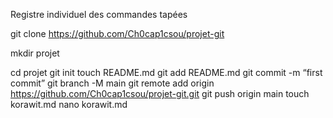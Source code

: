 Registre individuel des commandes tapées


git clone https://github.com/Ch0cap1csou/projet-git


mkdir projet

cd projet
git init
touch README.md
git add README.md
git commit -m “first commit”
git branch -M main
git remote add origin https://github.com/Ch0cap1csou/projet-git.git
git push origin main
touch korawit.md
nano korawit.md

